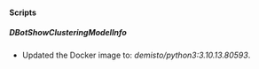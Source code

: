 
#### Scripts

##### DBotShowClusteringModelInfo

- Updated the Docker image to: *demisto/python3:3.10.13.80593*.

